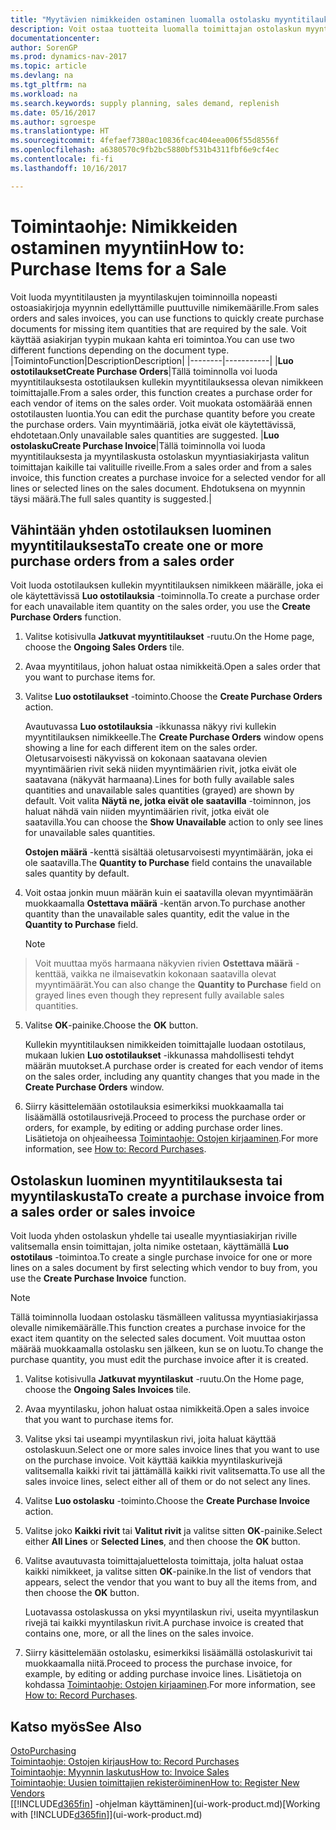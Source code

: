 ```yaml
---
title: "Myytävien nimikkeiden ostaminen luomalla ostolasku myyntitilauksesta"
description: Voit ostaa tuotteita luomalla toimittajan ostolaskun myyntilaskusta.
documentationcenter: 
author: SorenGP
ms.prod: dynamics-nav-2017
ms.topic: article
ms.devlang: na
ms.tgt_pltfrm: na
ms.workload: na
ms.search.keywords: supply planning, sales demand, replenish
ms.date: 05/16/2017
ms.author: sgroespe
ms.translationtype: HT
ms.sourcegitcommit: 4fefaef7380ac10836fcac404eea006f55d8556f
ms.openlocfilehash: a6380570c9fb2bc5880bf531b4311fbf6e9cf4ec
ms.contentlocale: fi-fi
ms.lasthandoff: 10/16/2017

---
```

# <a name="how-to-purchase-items-for-a-sale"></a><span data-ttu-id="7d96e-103">Toimintaohje: Nimikkeiden ostaminen myyntiin</span><span class="sxs-lookup"><span data-stu-id="7d96e-103">How to: Purchase Items for a Sale</span></span>
<span data-ttu-id="7d96e-104">Voit luoda myyntitilausten ja myyntilaskujen toiminnoilla nopeasti ostoasiakirjoja myynnin edellyttämille puuttuville nimikemäärille.</span><span class="sxs-lookup"><span data-stu-id="7d96e-104">From sales orders and sales invoices, you can use functions to quickly create purchase documents for missing item quantities that are required by the sale.</span></span> <span data-ttu-id="7d96e-105">Voit käyttää asiakirjan tyypin mukaan kahta eri toimintoa.</span><span class="sxs-lookup"><span data-stu-id="7d96e-105">You can use two different functions depending on the document type.</span></span>
|<span data-ttu-id="7d96e-106">Toiminto</span><span class="sxs-lookup"><span data-stu-id="7d96e-106">Function</span></span>|<span data-ttu-id="7d96e-107">Description</span><span class="sxs-lookup"><span data-stu-id="7d96e-107">Description</span></span>|
|--------|-----------|
|<span data-ttu-id="7d96e-108">**Luo ostotilaukset**</span><span class="sxs-lookup"><span data-stu-id="7d96e-108">**Create Purchase Orders**</span></span>|<span data-ttu-id="7d96e-109">Tällä toiminnolla voi luoda myyntitilauksesta ostotilauksen kullekin myyntitilauksessa olevan nimikkeen toimittajalle.</span><span class="sxs-lookup"><span data-stu-id="7d96e-109">From a sales order, this function creates a purchase order for each vendor of items on the sales order.</span></span> <span data-ttu-id="7d96e-110">Voit muokata ostomäärää ennen ostotilausten luontia.</span><span class="sxs-lookup"><span data-stu-id="7d96e-110">You can edit the purchase quantity before you create the purchase orders.</span></span> <span data-ttu-id="7d96e-111">Vain myyntimääriä, jotka eivät ole käytettävissä, ehdotetaan.</span><span class="sxs-lookup"><span data-stu-id="7d96e-111">Only unavailable sales quantities are suggested.</span></span>
|<span data-ttu-id="7d96e-112">**Luo ostolasku**</span><span class="sxs-lookup"><span data-stu-id="7d96e-112">**Create Purchase Invoice**</span></span>|<span data-ttu-id="7d96e-113">Tällä toiminnolla voi luoda myyntitilauksesta ja myyntilaskusta ostolaskun myyntiasiakirjasta valitun toimittajan kaikille tai valituille riveille.</span><span class="sxs-lookup"><span data-stu-id="7d96e-113">From a sales order and from a sales invoice, this function creates a purchase invoice for a selected vendor for all lines or selected lines on the sales document.</span></span> <span data-ttu-id="7d96e-114">Ehdotuksena on myynnin täysi määrä.</span><span class="sxs-lookup"><span data-stu-id="7d96e-114">The full sales quantity is suggested.</span></span>|

## <a name="to-create-one-or-more-purchase-orders-from-a-sales-order"></a><span data-ttu-id="7d96e-115">Vähintään yhden ostotilauksen luominen myyntitilauksesta</span><span class="sxs-lookup"><span data-stu-id="7d96e-115">To create one or more purchase orders from a sales order</span></span>
<span data-ttu-id="7d96e-116">Voit luoda ostotilauksen kullekin myyntitilauksen nimikkeen määrälle, joka ei ole käytettävissä **Luo ostotilauksia** -toiminnolla.</span><span class="sxs-lookup"><span data-stu-id="7d96e-116">To create a purchase order for each unavailable item quantity on the sales order, you use the **Create Purchase Orders** function.</span></span>

1. <span data-ttu-id="7d96e-117">Valitse kotisivulla **Jatkuvat myyntitilaukset** -ruutu.</span><span class="sxs-lookup"><span data-stu-id="7d96e-117">On the Home page, choose the **Ongoing Sales Orders** tile.</span></span>
2. <span data-ttu-id="7d96e-118">Avaa myyntitilaus, johon haluat ostaa nimikkeitä.</span><span class="sxs-lookup"><span data-stu-id="7d96e-118">Open a sales order that you want to purchase items for.</span></span>
3. <span data-ttu-id="7d96e-119">Valitse **Luo ostotilaukset** -toiminto.</span><span class="sxs-lookup"><span data-stu-id="7d96e-119">Choose the **Create Purchase Orders** action.</span></span>

    <span data-ttu-id="7d96e-120">Avautuvassa **Luo ostotilauksia** -ikkunassa näkyy rivi kullekin myyntitilauksen nimikkeelle.</span><span class="sxs-lookup"><span data-stu-id="7d96e-120">The **Create Purchase Orders** window opens showing a line for each different item on the sales order.</span></span> <span data-ttu-id="7d96e-121">Oletusarvoisesti näkyvissä on kokonaan saatavana olevien myyntimäärien rivit sekä niiden myyntimäärien rivit, jotka eivät ole saatavana (näkyvät harmaana).</span><span class="sxs-lookup"><span data-stu-id="7d96e-121">Lines for both fully available sales quantities and unavailable sales quantities (grayed) are shown by default.</span></span> <span data-ttu-id="7d96e-122">Voit valita **Näytä ne, jotka eivät ole saatavilla** -toiminnon, jos haluat nähdä vain niiden myyntimäärien rivit, jotka eivät ole saatavilla.</span><span class="sxs-lookup"><span data-stu-id="7d96e-122">You can choose the **Show Unavailable** action to only see lines for unavailable sales quantities.</span></span>

    <span data-ttu-id="7d96e-123">**Ostojen määrä** -kenttä sisältää oletusarvoisesti myyntimäärän, joka ei ole saatavilla.</span><span class="sxs-lookup"><span data-stu-id="7d96e-123">The **Quantity to Purchase** field contains the unavailable sales quantity by default.</span></span>
4. <span data-ttu-id="7d96e-124">Voit ostaa jonkin muun määrän kuin ei saatavilla olevan myyntimäärän muokkaamalla **Ostettava määrä** -kentän arvon.</span><span class="sxs-lookup"><span data-stu-id="7d96e-124">To purchase another quantity than the unavailable sales quantity, edit the value in the **Quantity to Purchase** field.</span></span>

    > [!NOTE]  
>   <span data-ttu-id="7d96e-125">Voit muuttaa myös harmaana näkyvien rivien **Ostettava määrä** -kenttää, vaikka ne ilmaisevatkin kokonaan saatavilla olevat myyntimäärät.</span><span class="sxs-lookup"><span data-stu-id="7d96e-125">You can also change the **Quantity to Purchase** field on grayed lines even though they represent fully available sales quantities.</span></span>
5. <span data-ttu-id="7d96e-126">Valitse **OK**-painike.</span><span class="sxs-lookup"><span data-stu-id="7d96e-126">Choose the **OK** button.</span></span>

    <span data-ttu-id="7d96e-127">Kullekin myyntitilauksen nimikkeiden toimittajalle luodaan ostotilaus, mukaan lukien **Luo ostotilaukset** -ikkunassa mahdollisesti tehdyt määrän muutokset.</span><span class="sxs-lookup"><span data-stu-id="7d96e-127">A purchase order is created for each vendor of items on the sales order, including any quantity changes that you made in the **Create Purchase Orders** window.</span></span>
7. <span data-ttu-id="7d96e-128">Siirry käsittelemään ostotilauksia esimerkiksi muokkaamalla tai lisäämällä ostotilausrivejä.</span><span class="sxs-lookup"><span data-stu-id="7d96e-128">Proceed to process the purchase order or orders, for example, by editing or adding purchase order lines.</span></span> <span data-ttu-id="7d96e-129">Lisätietoja on ohjeaiheessa [Toimintaohje: Ostojen kirjaaminen](purchasing-how-record-purchases.md).</span><span class="sxs-lookup"><span data-stu-id="7d96e-129">For more information, see [How to: Record Purchases](purchasing-how-record-purchases.md).</span></span>


## <a name="to-create-a-purchase-invoice-from-a-sales-order-or-sales-invoice"></a><span data-ttu-id="7d96e-130">Ostolaskun luominen myyntitilauksesta tai myyntilaskusta</span><span class="sxs-lookup"><span data-stu-id="7d96e-130">To create a purchase invoice from a sales order or sales invoice</span></span>
<span data-ttu-id="7d96e-131">Voit luoda yhden ostolaskun yhdelle tai usealle myyntiasiakirjan riville valitsemalla ensin toimittajan, jolta nimike ostetaan, käyttämällä **Luo ostotilaus** -toimintoa.</span><span class="sxs-lookup"><span data-stu-id="7d96e-131">To create a single purchase invoice for one or more lines on a sales document by first selecting which vendor to buy from, you use the **Create Purchase Invoice** function.</span></span>

> [!NOTE]  
>   <span data-ttu-id="7d96e-132">Tällä toiminnolla luodaan ostolasku täsmälleen valitussa myyntiasiakirjassa olevalle nimikemäärälle.</span><span class="sxs-lookup"><span data-stu-id="7d96e-132">This function creates a purchase invoice for the exact item quantity on the selected sales document.</span></span> <span data-ttu-id="7d96e-133">Voit muuttaa oston määrää muokkaamalla ostolasku sen jälkeen, kun se on luotu.</span><span class="sxs-lookup"><span data-stu-id="7d96e-133">To change the purchase quantity, you must edit the purchase invoice after it is created.</span></span>  

1. <span data-ttu-id="7d96e-134">Valitse kotisivulla **Jatkuvat myyntilaskut** -ruutu.</span><span class="sxs-lookup"><span data-stu-id="7d96e-134">On the Home page, choose the **Ongoing Sales Invoices** tile.</span></span>
2. <span data-ttu-id="7d96e-135">Avaa myyntilasku, johon haluat ostaa nimikkeitä.</span><span class="sxs-lookup"><span data-stu-id="7d96e-135">Open a sales invoice that you want to purchase items for.</span></span>
3. <span data-ttu-id="7d96e-136">Valitse yksi tai useampi myyntilaskun rivi, joita haluat käyttää ostolaskuun.</span><span class="sxs-lookup"><span data-stu-id="7d96e-136">Select one or more sales invoice lines that you want to use on the purchase invoice.</span></span> <span data-ttu-id="7d96e-137">Voit käyttää kaikkia myyntilaskurivejä valitsemalla kaikki rivit tai jättämällä kaikki rivit valitsematta.</span><span class="sxs-lookup"><span data-stu-id="7d96e-137">To use all the sales invoice lines, select either all of them or do not select any lines.</span></span>
4. <span data-ttu-id="7d96e-138">Valitse **Luo ostolasku** -toiminto.</span><span class="sxs-lookup"><span data-stu-id="7d96e-138">Choose the **Create Purchase Invoice** action.</span></span>
5. <span data-ttu-id="7d96e-139">Valitse joko **Kaikki rivit** tai **Valitut rivit** ja valitse sitten **OK**-painike.</span><span class="sxs-lookup"><span data-stu-id="7d96e-139">Select either **All Lines** or **Selected Lines**, and then choose the **OK** button.</span></span>  
6. <span data-ttu-id="7d96e-140">Valitse avautuvasta toimittajaluettelosta toimittaja, jolta haluat ostaa kaikki nimikkeet, ja valitse sitten **OK**-painike.</span><span class="sxs-lookup"><span data-stu-id="7d96e-140">In the list of vendors that appears, select the vendor that you want to buy all the items from, and then choose the **OK** button.</span></span>

    <span data-ttu-id="7d96e-141">Luotavassa ostolaskussa on yksi myyntilaskun rivi, useita myyntilaskun rivejä tai kaikki myyntilaskun rivit.</span><span class="sxs-lookup"><span data-stu-id="7d96e-141">A purchase invoice is created that contains one, more, or all the lines on the sales invoice.</span></span>
7. <span data-ttu-id="7d96e-142">Siirry käsittelemään ostolasku, esimerkiksi lisäämällä ostolaskurivit tai muokkaamalla niitä.</span><span class="sxs-lookup"><span data-stu-id="7d96e-142">Proceed to process the purchase invoice, for example, by editing or adding purchase invoice lines.</span></span> <span data-ttu-id="7d96e-143">Lisätietoja on kohdassa [Toimintaohje: Ostojen kirjaaminen](purchasing-how-record-purchases.md).</span><span class="sxs-lookup"><span data-stu-id="7d96e-143">For more information, see [How to: Record Purchases](purchasing-how-record-purchases.md).</span></span>

## <a name="see-also"></a><span data-ttu-id="7d96e-144">Katso myös</span><span class="sxs-lookup"><span data-stu-id="7d96e-144">See Also</span></span>
[<span data-ttu-id="7d96e-145">Osto</span><span class="sxs-lookup"><span data-stu-id="7d96e-145">Purchasing</span></span>](purchasing-manage-purchasing.md)  
[<span data-ttu-id="7d96e-146">Toimintaohje: Ostojen kirjaus</span><span class="sxs-lookup"><span data-stu-id="7d96e-146">How to: Record Purchases</span></span>](purchasing-how-record-purchases.md)  
[<span data-ttu-id="7d96e-147">Toimintaohje: Myynnin laskutus</span><span class="sxs-lookup"><span data-stu-id="7d96e-147">How to: Invoice Sales</span></span>](sales-how-invoice-sales.md)  
[<span data-ttu-id="7d96e-148">Toimintaohje: Uusien toimittajien rekisteröiminen</span><span class="sxs-lookup"><span data-stu-id="7d96e-148">How to: Register New Vendors</span></span>](purchasing-how-register-new-vendors.md)  
<span data-ttu-id="7d96e-149">[[!INCLUDE[d365fin](includes/d365fin_md.md)] -ohjelman käyttäminen](ui-work-product.md)</span><span class="sxs-lookup"><span data-stu-id="7d96e-149">[Working with [!INCLUDE[d365fin](includes/d365fin_md.md)]](ui-work-product.md)</span></span>

